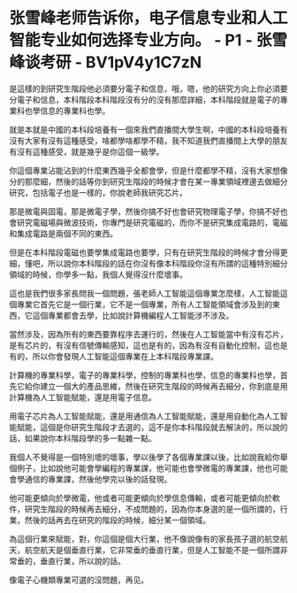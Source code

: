 # 张雪峰老师告诉你，电子信息专业和人工智能专业如何选择专业方向。 - P1 - 张雪峰谈考研 - BV1pV4y1C7zN

是這樣的到研究生階段他必須要分電子和信息，哦，嗯，他的研究方向上你必須要分電子和信息，本科階段本科階段沒有分的沒有那麼詳細，本科階段就是電子的專業科也學信息的專業科也學。

就是本就是中國的本科段培養有一個來我們直播間大學生啊，中國的本科段培養有沒有大家有沒有這種感受，啥都學啥都學不精，我不知道我們直播間上大學的朋友有沒有這種感受，就是幾乎是你這個一級學。

你這個專業沾能沾到的什麼東西幾乎全都會學，但是什麼都學不精，沒有大家想像分的那麼細，然後的話等你到研究生階段的時候才會在某一專業領域裡邊去做細分研究，包括電子也是一樣的，你說老師我研究芯片。

那是微電與固電，那是微電子學，然後你搞不好也會研究物理電子學，你搞不好也會研究電磁場與微波技術，你專門是研究電磁的，而你不是研究集成電路的，電磁和集成電路是兩個不同的東西。

但是在本科階段電磁也要學集成電路也要學，只有在研究生階段的時候才會分得更細，懂吧，所以說你本科階段的話在你沒有像本科階段你沒有所謂的這種特別細分領域的時候，你學多一點，我個人覺得沒什麼壞事。

這也是我們很多家長問我一個問題，張老師人工智能這個專業怎麼樣，人工智能這個專業它首先它是一個行業，它不是一個專業，所有人工智能領域會涉及到的東西，它這個專業都會去學，比如說計算機編程人工智能涉不涉及。

當然涉及，因為所有的東西要靠程序去運行的，然後在人工智能當中有沒有芯片，是有芯片的，有沒有信號傳輸感知，這也是有的，因為有沒有自動化控制，這也是有的，所以你會發現人工智能這個專業在上本科階段專業課。

計算機的專業科學，電子的專業科學，控制的專業科也學，信息的專業科也學，首先它給你建立一個大的產品思維，然後在研究生階段的時候再去細分，你到底是用計算機為人工智能賦能，還是用電子信息。

用電子芯片為人工智能賦能，還是用通信為人工智能賦能，還是用自動化為人工智能賦能，這個是你研究生階段才去選的，這不是你本科階段就去解決的，所以說的話，如果說你本科階段學的多一點雜一點。

我個人不覺得是一個特別壞的壞事，學以後學了各個專業課以後，比如說我給你舉個例子，比如說他可能會學編程的專業課，他可能也會學微電的專業課，他也可能會學通信的專業課，然後他學完以後的話發現。

他可能更傾向於學微電，他或者可能更傾向於學信息傳輸，或者可能更傾向於軟件，研究生階段的時候再去細分，不成問題的，因為你本身選的是一個所謂的，行業，然後的話再去在研究的階段的時候，細分某一個領域。

為這個行業來賦能，對，你這個是個大行業，他不像說像有的家長孩子選的航空航天，航空航天是個垂直行業，它非常垂的垂直行業，但是人工智能不是一個所謂非常垂的，垂直行業，所以說的話。

像電子心機類專業可選的沒問題，再见。